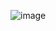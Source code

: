 ![image](https://github.com/MHJ-10/MHJ-10/assets/113971487/01d4a8a4-dbba-45ee-96f6-e9b316fcead0)



<!--
**MHJ-10/MHJ-10** is a ✨ _special_ ✨ repository because its `README.md` (this file) appears on your GitHub profile.

Here are some ideas to get you started:

- 🔭 I’m currently working on ...
- 🌱 I’m currently learning ...
- 👯 I’m looking to collaborate on ...
- 🤔 I’m looking for help with ...
- 💬 Ask me about ...
- 📫 How to reach me: ...
- 😄 Pronouns: ...
- ⚡ Fun fact: ...
-->
